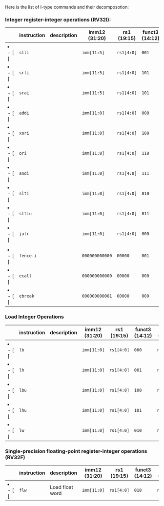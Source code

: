 Here is the list of I-type commands and their decomposotion:

### Integer register-integer operations (RV32I):

|           | instruction | description | imm12 (31:20)  | rs1 (19:15) | funct3 (14:12) | rd (11:7) | opcode (6:0) |
| --------- | ----------- | ----------- | -------------- | ----------- | -------------- | --------- | ------------ |
| <li>- [ ] | `slli`      |             | `imm[11:5]`    | `rs1[4:0]`  | `001`          | `rd[4:0]` | `0010011`    |
| <li>- [ ] | `srli`      |             | `imm[11:5]`    | `rs1[4:0]`  | `101`          | `rd[4:0]` | `0010011`    |
| <li>- [ ] | `srai`      |             | `imm[11:5]`    | `rs1[4:0]`  | `101`          | `rd[4:0]` | `0010011`    |
| <li>- [ ] | `addi`      |             | `imm[11:0]`    | `rs1[4:0]`  | `000`          | `rd[4:0]` | `0010011`    |
| <li>- [ ] | `xori`      |             | `imm[11:0]`    | `rs1[4:0]`  | `100`          | `rd[4:0]` | `0010011`    |
| <li>- [ ] | `ori`       |             | `imm[11:0]`    | `rs1[4:0]`  | `110`          | `rd[4:0]` | `0010011`    |
| <li>- [ ] | `andi`      |             | `imm[11:0]`    | `rs1[4:0]`  | `111`          | `rd[4:0]` | `0010011`    |
| <li>- [ ] | `slti`      |             | `imm[11:0]`    | `rs1[4:0]`  | `010`          | `rd[4:0]` | `0010011`    |
| <li>- [ ] | `sltiu`     |             | `imm[11:0]`    | `rs1[4:0]`  | `011`          | `rd[4:0]` | `0010011`    |
| <li>- [ ] | `jalr`      |             | `imm[11:0]`    | `rs1[4:0]`  | `000`          | `rd[4:0]` | `1100111`    |
|           |             |             |                |             |                |           |              |
| <li>- [ ] | `fence.i`   |             | `000000000000` | `00000`     | `001`          | `00000`   | `0001111`    |
| <li>- [ ] | `ecall`     |             | `000000000000` | `00000`     | `000`          | `00000`   | `1110011`    |
| <li>- [ ] | `ebreak`    |             | `000000000001` | `00000`     | `000`          | `00000`   | `1110011`    |

### Load Integer Operations
|           | instruction | description | imm12 (31:20) | rs1 (19:15) | funct3 (14:12) | rd (11:7) | opcode (6:0) |
| --------- | ----------- | ----------- | ------------- | ----------- | -------------- | --------- | ------------ |
| <li>- [ ] | `lb`        |             | `imm[11:0]`   | `rs1[4:0]`  | `000`          | `rd[4:0]` | `0000011`    |
| <li>- [ ] | `lh`        |             | `imm[11:0]`   | `rs1[4:0]`  | `001`          | `rd[4:0]` | `0000011`    |
| <li>- [ ] | `lbu`       |             | `imm[11:0]`   | `rs1[4:0]`  | `100`          | `rd[4:0]` | `0000011`    |
| <li>- [ ] | `lhu`       |             | `imm[11:0]`   | `rs1[4:0]`  | `101`          | `rd[4:0]` | `0000011`    |
| <li>- [ ] | `lw`        |             | `imm[11:0]`   | `rs1[4:0]`  | `010`          | `rd[4:0]` | `0000011`    |




### Single-precision floating-point register-integer operations (RV32F)
|           | instruction | description     | imm12 (31:20) | rs1 (19:15) | funct3 (14:12) | rd (11:7) | opcode (6:0) |
| --------- | ----------- | --------------- | ------------- | ----------- | -------------- | --------- | ------------ |
| <li>- [ ] | `flw`       | Load float word | `imm[11:0]`   | `rs1[4:0]`  | `010`          | `rd[4:0]` | `0000111`    |
